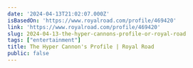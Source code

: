 ```yaml
---
date: '2024-04-13T21:02:07.000Z'
isBasedOn: 'https://www.royalroad.com/profile/469420'
link: 'https://www.royalroad.com/profile/469420'
slug: 2024-04-13-the-hyper-cannons-profile-or-royal-road
tags: ["entertainment"]
title: The Hyper Cannon's Profile | Royal Road
public: false
---
```


